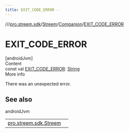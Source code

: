 ```yaml
---
title: EXIT_CODE_ERROR -
---
```

//[<root>](../../../../index.md)/[pro.streem.sdk](../../index.md)/[Streem](../index.md)/[Companion](index.md)/[EXIT_CODE_ERROR](-e-x-i-t_-c-o-d-e_-e-r-r-o-r.md)



# EXIT_CODE_ERROR  
[androidJvm]  
Content  
const val [EXIT_CODE_ERROR](-e-x-i-t_-c-o-d-e_-e-r-r-o-r.md): [String](https://kotlinlang.org/api/latest/jvm/stdlib/kotlin/-string/index.html)  
More info  


There was an unexpected error.



## See also  
  
androidJvm  
  
| | |
|---|---|
| <a name="pro.streem.sdk/Streem.Companion/EXIT_CODE_ERROR/#/PointingToDeclaration/"></a>[pro.streem.sdk.Streem](../get-exit-code.md)| <a name="pro.streem.sdk/Streem.Companion/EXIT_CODE_ERROR/#/PointingToDeclaration/"></a>|
  
  



